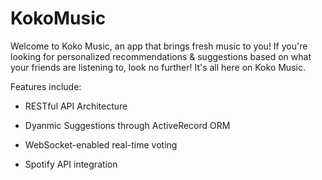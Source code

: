 # KokoMusic

Welcome to Koko Music, an app that brings fresh music to you! If you're looking for personalized recommendations & suggestions based on what your friends are listening to, look no further! It's all here on Koko Music.

Features include:

- RESTful API Architecture

- Dyanmic Suggestions through ActiveRecord ORM

- WebSocket-enabled real-time voting

- Spotify API integration


